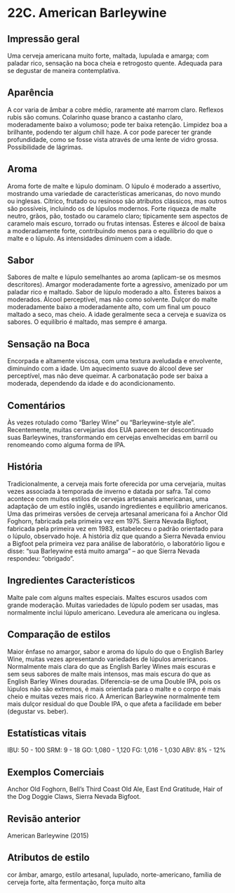 # 22C. American Barleywine

## Impressão geral

Uma cerveja americana muito forte, maltada, lupulada e amarga; com paladar rico, sensação na boca cheia e retrogosto quente. Adequada para se degustar de maneira contemplativa.

## Aparência

A cor varia de âmbar a cobre médio, raramente até marrom claro. Reflexos rubis são comuns. Colarinho quase branco a castanho claro, moderadamente baixo a volumoso; pode ter baixa retenção. Limpidez boa a brilhante, podendo ter algum chill haze. A cor pode parecer ter grande profundidade, como se fosse vista através de uma lente de vidro grossa. Possibilidade de lágrimas.

## Aroma

Aroma forte de malte e lúpulo dominam. O lúpulo é moderado a assertivo, mostrando uma variedade de características americanas, do novo mundo ou inglesas. Cítrico, frutado ou resinoso são atributos clássicos, mas outros são possíveis, incluindo os de lúpulos modernos. Forte riqueza de malte neutro, grãos, pão, tostado ou caramelo claro; tipicamente sem aspectos de caramelo mais escuro, torrado ou frutas intensas. Ésteres e álcool de baixa a moderadamente forte, contribuindo menos para o equilíbrio do que o malte e o lúpulo. As intensidades diminuem com a idade.

## Sabor

Sabores de malte e lúpulo semelhantes ao aroma (aplicam-se os mesmos descritores). Amargor moderadamente forte a agressivo, amenizado por um paladar rico e maltado. Sabor de lúpulo moderado a alto. Ésteres baixos a moderados. Álcool perceptível, mas não como solvente. Dulçor do malte moderadamente baixo a moderadamente alto, com um final um pouco maltado a seco, mas cheio. A idade geralmente seca a cerveja e suaviza os sabores. O equilíbrio é maltado, mas sempre é amarga.

## Sensação na Boca

Encorpada e altamente viscosa, com uma textura aveludada e envolvente, diminuindo com a idade. Um aquecimento suave do álcool deve ser perceptível, mas não deve queimar. A carbonatação pode ser baixa a moderada, dependendo da idade e do acondicionamento.

## Comentários

Às vezes rotulado como “Barley Wine” ou “Barleywine-style ale”. Recentemente, muitas cervejarias dos EUA parecem ter descontinuado suas Barleywines, transformando em cervejas envelhecidas em barril ou renomeando como alguma forma de IPA.

## História

Tradicionalmente, a cerveja mais forte oferecida por uma cervejaria, muitas vezes associada à temporada de inverno e datada por safra. Tal como acontece com muitos estilos de cervejas artesanais americanas, uma adaptação de um estilo inglês, usando ingredientes e equilíbrio americanos. Uma das primeiras versões de cerveja artesanal americana foi a Anchor Old Foghorn, fabricada pela primeira vez em 1975. Sierra Nevada Bigfoot, fabricada pela primeira vez em 1983, estabeleceu o padrão orientado para o lúpulo, observado hoje. A história diz que quando a Sierra Nevada enviou a Bigfoot pela primeira vez para análise de laboratório, o laboratório ligou e disse: “sua Barleywine está muito amarga” – ao que Sierra Nevada respondeu: “obrigado”.

## Ingredientes Característicos

Malte pale com alguns maltes especiais. Maltes escuros usados ​​com grande moderação. Muitas variedades de lúpulo podem ser usadas, mas normalmente inclui lúpulo americano. Levedura ale americana ou inglesa.

## Comparação de estilos

Maior ênfase no amargor, sabor e aroma do lúpulo do que o English Barley Wine, muitas vezes apresentando variedades de lúpulos americanos. Normalmente mais clara do que as English Barley Wines mais escuras e sem seus sabores de malte mais intensos, mas mais escura do que as English Barley Wines douradas. Diferencia-se de uma Double IPA, pois os lúpulos não são extremos, é mais orientada para o malte e o corpo é mais cheio e muitas vezes mais rico. A American Barleywine normalmente tem mais dulçor residual do que Double IPA, o que afeta a facilidade em beber (degustar  vs. beber).

## Estatísticas vitais

IBU: 50 - 100
SRM: 9 - 18
GO: 1,080 - 1,120
FG: 1,016 - 1,030
ABV: 8% - 12%

## Exemplos Comerciais

Anchor Old Foghorn, Bell’s Third Coast Old Ale, East End Gratitude, Hair of the Dog Doggie Claws, Sierra Nevada Bigfoot.

## Revisão anterior

American Barleywine (2015)

## Atributos de estilo

cor âmbar, amargo, estilo artesanal, lupulado, norte-americano, família de cerveja forte, alta fermentação, força muito alta